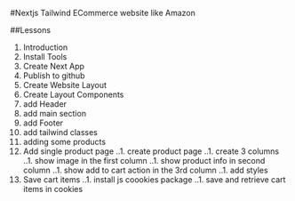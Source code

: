#Nextjs Tailwind ECommerce website like Amazon

##Lessons

1. Introduction
1. Install Tools
1. Create Next App
1. Publish to github
1. Create Website Layout
1. Create Layout Components
1. add Header
1. add main section
1. add Footer
1. add tailwind classes
1. adding some products
1. Add single product page
   ..1. create product page
   ..1. create 3 columns
   ..1. show image in the first column
   ..1. show product info in second column
   ..1. show add to cart action in the 3rd column
   ..1. add styles
1. Save cart items
   ..1. install js coookies package
   ..1. save and retrieve cart items in cookies
